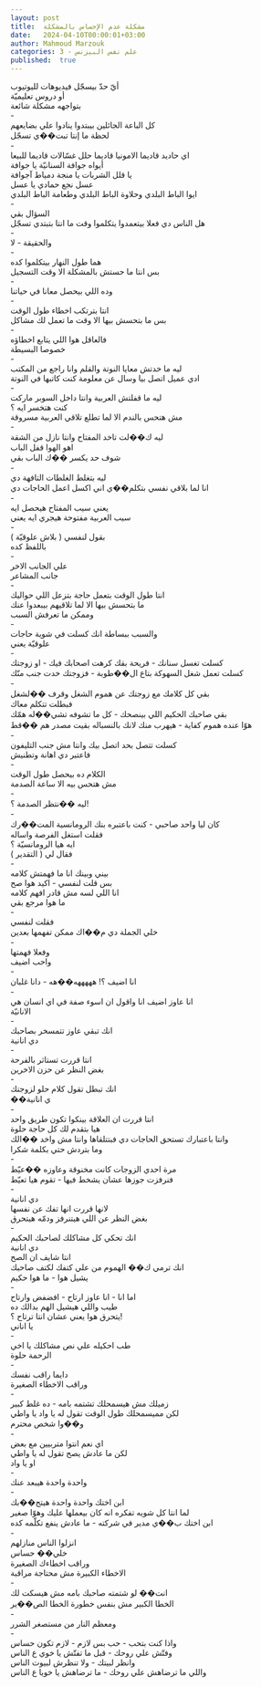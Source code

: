 ```yaml
---
layout: post
title:  مشكلة عدم الإحساس بالمشكلة
date:   2024-04-10T00:00:01+03:00
author: Mahmoud Marzouk
categories: 3 - علم نفس البيزنس
published:  true
---
```

أيّ حدّ بيسجّل فيديوهات لليوتيوب\
أو دروس تعليميّة\
بتواجهه مشكلة شائعة\
-\
كل الباعة الجائلين بيبتدوا ينادوا علي بضايعهم\
لحظة ما إنتا تبت��ي تسجّل\
-\
اي حاديد قاديما الامونيا قاديما حلل غسّالات قاديما للبيعا\
أيواه جوافة السنانيّة يا جوافة\
يا قلل الشربات يا منجة دمياط آجوافة\
عسل نجع حمادي يا عسل\
ايوا الباط البلدي وحلاوة الباط البلدي وطعامة الباط البلدي\
-\
السؤال بقي\
هل الناس دي فعلا بيتعمدوا يتكلموا وقت ما انتا بتبتدي تسجّل\
-\
والحقيقة - لا\
-\
هما طول النهار بيتكلموا كده\
بس انتا ما حستش بالمشكلة الا وقت التسجيل\
-\
وده اللي بيحصل معانا في حياتنا\
-\
انتا بترتكب اخطاء طول الوقت\
بس ما بتحسش بيها الا وقت ما تعمل لك مشاكل\
-\
فالعاقل هوا اللي يتابع اخطاؤه\
خصوصا البسيطة\
-\
ليه ما خدتش معايا النوتة والقلم وانا راجع من المكتب\
ادي عميل اتصل بيا وسال عن معلومة كنت كاتبها في النوتة\
-\
ليه ما قفلتش العربية وانتا داخل السوبر ماركت\
كنت هتخسر ايه ؟\
مش هتحس بالندم الا لما تطلع تلاقي العربية مسروقة\
-\
ليه ك��لت تاخد المفتاح وانتا نازل من الشقة\
اهو الهوا قفل الباب\
شوف حد يكسر ��ك الباب بقي\
-\
ليه بتغلط الغلطات التافهة دي\
انا لما بلاقي نفسي بتكلم��ي اني اكسل اعمل الحاجات دي\
-\
يعني سيب المفتاح هيحصل ايه\
سيب العربية مفتوحة هيجري ايه يعني\
-\
بقول لنفسي ( بلاش علوقيّة )\
باللفظ كده\
-\
علي الجانب الاخر\
جانب المشاعر\
-\
انتا طول الوقت بتعمل حاجة بتزعل اللي حواليك\
ما بتحسش بيها الا لما تلاقيهم بيبعدوا عنك\
وممكن ما تعرفش السبب\
-\
والسبب ببساطة انك كسلت في شوية حاجات\
علوقيّة يعني\
-\
كسلت تغسل سنانك - فريحة بقك كرهت اصحابك فيك - او زوجتك\
كسلت تعمل شغل السهوكة بتاع ال��طوبة - فزوجتك خدت جنب منّك\
-\
بقي كل كلامك مع زوجتك عن هموم الشغل وقرف ��لشغل\
فبطلت تتكلم معاك\
بقي صاحبك الحكيم اللي بينصحك - كل ما تشوفه تشي��له همّك\
هوّا عنده هموم كفاية - هيهرب منك لانك بالنسباله بقيت مصدر هم
��قط\
-\
كسلت تتصل بحد اتصل بيك وانتا مش جنب التليفون\
فاعتبر دي اهانة وتطنيش\
-\
الكلام ده بيحصل طول الوقت\
مش هتحس بيه الا ساعة الصدمة\
-\
ليه ��نتظر الصدمة ؟!\
-\
كان ليا واحد صاحبي - كنت باعتبره بنك الرومانسية المت��رك\
فقلت استغل الفرصة واساله\
ايه هيا الرومانسيّة ؟\
فقال لي ( التقدير )\
-\
بيني وبينك انا ما فهمتش كلامه\
بس قلت لنفسي - اكيد هوا صح\
انا اللي لسه مش قادر افهم كلامه\
ما هوا مرجع بقي\
-\
فقلت لنفسي\
خلي الجملة دي م��اك ممكن تفهمها بعدين\
-\
وفعلا فهمتها\
واحب اضيف\
-\
انا اضيف ؟! هههههه��هه - دانا غلبان\
-\
انا عاوز اضيف انا واقول ان اسوء صفة في اي انسان هي\
الانانيّة\
-\
انك تبقي عاوز تتمسخر بصاحبك\
دي انانية\
-\
انتا قررت تستاثر بالفرحة\
بغض النظر عن حزن الاخرين\
-\
انك تبطل تقول كلام حلو لزوجتك\
��ي انانية\
-\
انتا قررت ان العلاقة بينكوا تكون طريق واحد\
هيا بتقدم لك كل حاجة حلوة\
وانتا باعتبارك تستحق الحاجات دي فبتتلقاها وانتا مش واخد
��الك\
وما بتردش حتي بكلمة شكرا\
-\
مرة احدي الزوجات كانت مخنوقة وعاوزه ��عيّط\
فنرفزت جوزها عشان يشخط فيها - تقوم هيا تعيّط\
-\
دي انانية\
لانها قررت انها تفك عن نفسها\
بغض النظر عن اللي هيتنرفز ودمّه هيتحرق\
-\
انك تحكي كل مشاكلك لصاحبك الحكيم\
دي انانية\
انتا شايف ان الصح\
انك ترمي ك�� الهموم من علي كتفك لكتف صاحبك\
يشيل هوا - ما هوا حكيم\
-\
اما انا - انا عاوز ارتاح - افضفض وارتاح\
طيب واللي هيشيل الهم بدالك ده\
يتحرق هوا يعني عشان انتا ترتاح ؟!\
يا اناني\
-\
طب احكيله علي نص مشاكلك يا اخي\
الرحمة حلوة\
-\
دايما راقب نفسك\
وراقب الاخطاء الصغيرة\
-\
زميلك مش هيسمحلك تشتمه بامه - ده غلط كبير\
لكن مميسمحلك طول الوقت تقول له يا واد يا واطي\
و��وا شخص محترم\
-\
اي نعم انتوا متربيين مع بعض\
لكن ما عادش يصح تقول له يا واطي\
او يا واد\
-\
واحدة واحدة هيبعد عنك\
-\
ابن اختك واحدة واحدة هيتج��بك\
لما انتا كل شويه تفكره انه كان بيعملها عليك وهوّا صغير\
ابن اختك ب��ي مدير في شركته - ما عادش ينفع تكلّمه كده\
-\
انزلوا الناس منازلهم\
خلي�� حساس\
وراقب اخطاءك الصغيرة\
الاخطاء الكبيرة مش محتاجة مراقبة\
-\
انت�� لو شتمته صاحبك بامه مش هيسكت لك\
الخطا الكبير مش بنفس خطورة الخطا الص��ير\
-\
ومعظم النار من مستصغر الشرر\
-\
واذا كنت بتحب - حب بس لازم - لازم تكون حساس\
وفتّش علي روحك - قبل ما تفتّش يا خوي ع الناس\
وانظر لبيتك - ولا تنظرش لبيوت الناس\
واللي ما ترضاهش علي روحك - ما ترضاهش يا خويا ع الناس
